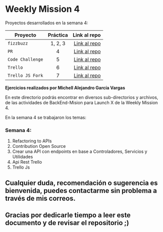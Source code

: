 # Weekly Mission 4

Proyectos desarrollados en la semana 4:

| Proyecto | Práctica | Link al repo |
| ------------- |:-------------:| -----:|
|`fizzbuzz`|1, 2, 3|[Link al repo](https://github.com/AleGV258/FizzBuzz_Weekly_Mission_4)|
|`PR`|4|[Link al repo](https://github.com/AleGV258/fizzbuzz)|
|`Code Challenge`|5|[Link al repo](https://github.com/AleGV258/VisualThinking_API)|
|`Trello`|6|[Link al repo](https://github.com/AleGV258/trelloJS)|
|`Trello JS Fork`|7|[Link al repo](https://github.com/AleGV258/trello)|

**Ejercicios realizados por Michell Alejandro García Vargas**

En este directorio podrás encontrar en diversos sub-directorios y archivos, de las actividades de BackEnd-Mision para Launch X de la Weekly Mission 4.

En la semana 4 se trabajaron los temas:

### Semana 4:
1. Refactoring to APIs
2. Contribution Open Source
3. Crear una API con endpoints en base a Controladores, Servicios y Utilidades
4. Api Rest Trello
5. Trello Js

## Cualquier duda, recomendación o sugerencia es bienvenida, puedes contactarme sin problema a través de mis correos.

## Gracias por dedicarle tiempo a leer este documento y de revisar el repositorio ;)
